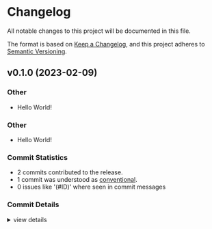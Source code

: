 # Changelog

All notable changes to this project will be documented in this file.

The format is based on [Keep a Changelog](https://keepachangelog.com/en/1.0.0/),
and this project adheres to [Semantic Versioning](https://semver.org/spec/v2.0.0.html).

## v0.1.0 (2023-02-09)

<csr-id-74e3abadcee29c6e623774d7ce73310be5b24abc/>
<csr-id-4c14eae6c68fc8a18b078da49822f1e658c6e13c/>

### Other

 - <csr-id-74e3abadcee29c6e623774d7ce73310be5b24abc/> Hello World!

### Other

 - <csr-id-4c14eae6c68fc8a18b078da49822f1e658c6e13c/> Hello World!

### Commit Statistics

<csr-read-only-do-not-edit/>

 - 2 commits contributed to the release.
 - 1 commit was understood as [conventional](https://www.conventionalcommits.org).
 - 0 issues like '(#ID)' where seen in commit messages

### Commit Details

<csr-read-only-do-not-edit/>

<details><summary>view details</summary>

 * **Uncategorized**
    - Release log_64 v0.1.0, mem_64 v0.1.0, math_64 v0.1.0, gfx_64 v0.1.0, gui_64 v0.1.0, sdl_64 v0.1.0, _64 v0.1.0 ([`deef50b`](https://github.com/sevencubedlabs/_64/commit/deef50b964b76f072420235c9b9dd64fca18fa47))
    - Hello World! ([`4c14eae`](https://github.com/sevencubedlabs/_64/commit/4c14eae6c68fc8a18b078da49822f1e658c6e13c))
</details>

